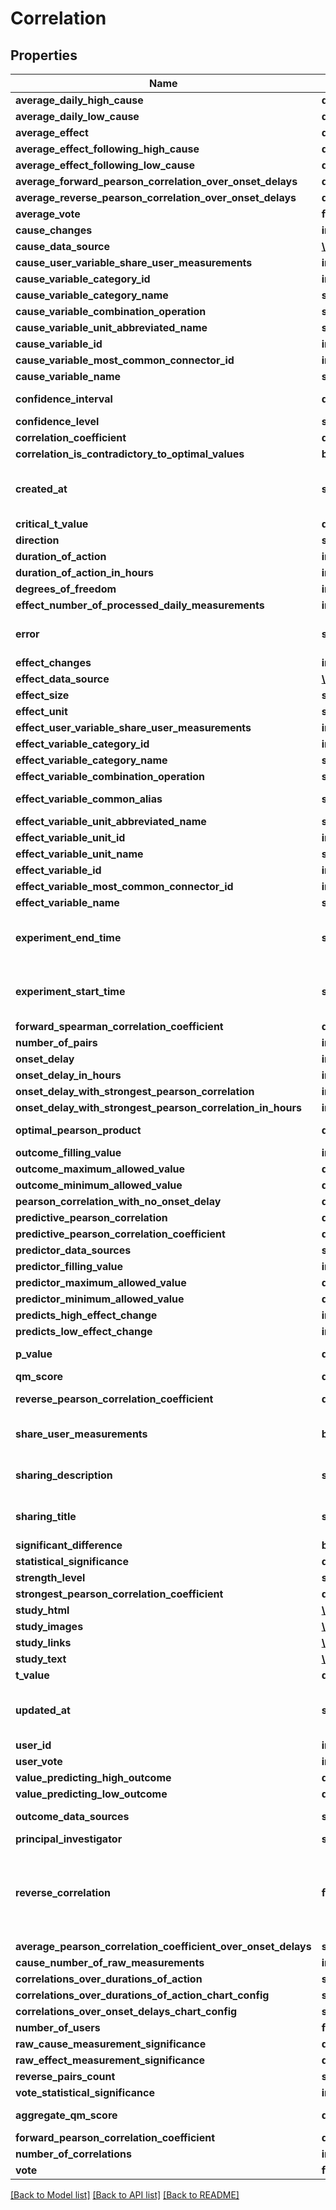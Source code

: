 # Correlation

## Properties
Name | Type | Description | Notes
------------ | ------------- | ------------- | -------------
**average_daily_high_cause** | **double** | Ex: 4.19 | 
**average_daily_low_cause** | **double** | Ex: 1.97 | 
**average_effect** | **double** | Ex: 3.0791054117396 | 
**average_effect_following_high_cause** | **double** | Ex: 3.55 | 
**average_effect_following_low_cause** | **double** | Ex: 2.65 | 
**average_forward_pearson_correlation_over_onset_delays** | **double** | Ex: 0.396 | 
**average_reverse_pearson_correlation_over_onset_delays** | **double** | Ex: 0.453667 | 
**average_vote** | **float** | Ex: 0.9855 | 
**cause_changes** | **int** | Ex: 164 | 
**cause_data_source** | [**\QuantiModo\Client\Model\DataSource**](DataSource.md) |  | [optional] 
**cause_user_variable_share_user_measurements** | **int** | Ex: 1 | 
**cause_variable_category_id** | **int** | Ex: 6 | [optional] 
**cause_variable_category_name** | **string** | Ex: Sleep | [optional] 
**cause_variable_combination_operation** | **string** | Ex: MEAN | [optional] 
**cause_variable_unit_abbreviated_name** | **string** | Ex: /5 | [optional] 
**cause_variable_id** | **int** | Ex: 1448 | [optional] 
**cause_variable_most_common_connector_id** | **int** | Ex: 6 | [optional] 
**cause_variable_name** | **string** | Ex: Sleep Quality | 
**confidence_interval** | **double** | Ex: 0.14344467795996 | 
**confidence_level** | **string** | Ex: high | 
**correlation_coefficient** | **double** | Ex: 0.538 | 
**correlation_is_contradictory_to_optimal_values** | **bool** | Ex: false | [optional] 
**created_at** | **string** | Ex: 2016-12-28 20:47:30 UTC ISO 8601 YYYY-MM-DDThh:mm:ss | 
**critical_t_value** | **double** | Ex: 1.646 | 
**direction** | **string** | Ex: higher | 
**duration_of_action** | **int** | Ex: 604800 | 
**duration_of_action_in_hours** | **int** | Ex: 168 | 
**degrees_of_freedom** | **int** | Ex: 200 | [optional] 
**effect_number_of_processed_daily_measurements** | **int** | Ex: 145 | [optional] 
**error** | **string** | Ex: optimalPearsonProduct is not defined | [optional] 
**effect_changes** | **int** | Ex: 193 | 
**effect_data_source** | [**\QuantiModo\Client\Model\DataSource**](DataSource.md) |  | [optional] 
**effect_size** | **string** | Ex: moderately positive | 
**effect_unit** | **string** | Ex: /5 | 
**effect_user_variable_share_user_measurements** | **int** | Ex: 1 | [optional] 
**effect_variable_category_id** | **int** | Ex: 1 | [optional] 
**effect_variable_category_name** | **string** | Ex: Emotions | [optional] 
**effect_variable_combination_operation** | **string** | Ex: MEAN | [optional] 
**effect_variable_common_alias** | **string** | Ex: Mood_(psychology) | [optional] 
**effect_variable_unit_abbreviated_name** | **string** | Ex: /5 | [optional] 
**effect_variable_unit_id** | **int** | Ex: 10 | [optional] 
**effect_variable_unit_name** | **string** | Ex: 1 to 5 Rating | [optional] 
**effect_variable_id** | **int** | Ex: 1398 | [optional] 
**effect_variable_most_common_connector_id** | **int** | Ex: 10 | [optional] 
**effect_variable_name** | **string** | Ex: Overall Mood | 
**experiment_end_time** | **string** | Ex: 2014-07-30 12:50:00 UTC ISO 8601 YYYY-MM-DDThh:mm:ss | 
**experiment_start_time** | **string** | Ex: 2012-05-06 21:15:00 UTC ISO 8601 YYYY-MM-DDThh:mm:ss | 
**forward_spearman_correlation_coefficient** | **double** | Ex: 0.528359 | 
**number_of_pairs** | **int** | Ex: 298 | 
**onset_delay** | **int** | Ex: 0 | 
**onset_delay_in_hours** | **int** | Ex: 0 | 
**onset_delay_with_strongest_pearson_correlation** | **int** | Ex: -86400 | 
**onset_delay_with_strongest_pearson_correlation_in_hours** | **int** | Ex: -24 | 
**optimal_pearson_product** | **double** | Ex: 0.68582816186982 | 
**outcome_filling_value** | **int** | Ex: -1 | 
**outcome_maximum_allowed_value** | **double** | Ex: 23 | [optional] 
**outcome_minimum_allowed_value** | **double** | Ex: 0.1 | [optional] 
**pearson_correlation_with_no_onset_delay** | **double** | Ex: 0.477 | 
**predictive_pearson_correlation** | **double** | Ex: 0.538 | 
**predictive_pearson_correlation_coefficient** | **double** | Ex: 0.538 | 
**predictor_data_sources** | **string** | Ex: RescueTime | 
**predictor_filling_value** | **int** | Ex: -1 | 
**predictor_maximum_allowed_value** | **double** | Ex: 200 | 
**predictor_minimum_allowed_value** | **double** | Ex: 30 | 
**predicts_high_effect_change** | **int** | Ex: 17 | 
**predicts_low_effect_change** | **int** | Ex: -11 | 
**p_value** | **double** | Ex: 0.39628900511586 | [optional] 
**qm_score** | **double** | Ex: 0.528 | 
**reverse_pearson_correlation_coefficient** | **double** | Ex: 0.01377184270977 | 
**share_user_measurements** | **bool** | Would you like to make this study publicly visible? | 
**sharing_description** | **string** | Ex: N1 Study: Sleep Quality Predicts Higher Overall Mood | [optional] 
**sharing_title** | **string** | Ex: N1 Study: Sleep Quality Predicts Higher Overall Mood | [optional] 
**significant_difference** | **bool** | Ex: 1 | 
**statistical_significance** | **double** | Ex: 0.9813 | 
**strength_level** | **string** | Ex: moderate | 
**strongest_pearson_correlation_coefficient** | **double** | Ex: 0.613 | 
**study_html** | [**\QuantiModo\Client\Model\StudyHtml**](StudyHtml.md) |  | [optional] 
**study_images** | [**\QuantiModo\Client\Model\StudyImages**](StudyImages.md) |  | [optional] 
**study_links** | [**\QuantiModo\Client\Model\StudyLinks**](StudyLinks.md) |  | [optional] 
**study_text** | [**\QuantiModo\Client\Model\StudyText**](StudyText.md) |  | [optional] 
**t_value** | **double** | Ex: 9.6986079652717 | 
**updated_at** | **string** | Ex: 2017-05-06 15:40:38 UTC ISO 8601 YYYY-MM-DDThh:mm:ss | 
**user_id** | **int** | Ex: 230 | 
**user_vote** | **int** | Ex: 1 | 
**value_predicting_high_outcome** | **double** | Ex: 4.14 | 
**value_predicting_low_outcome** | **double** | Ex: 3.03 | 
**outcome_data_sources** | **string** | original name of the cause. | [optional] 
**principal_investigator** | **string** | Mike Sinn | [optional] 
**reverse_correlation** | **float** | Correlation when cause and effect are reversed. For any causal relationship, the forward correlation should exceed the reverse correlation. | [optional] 
**average_pearson_correlation_coefficient_over_onset_delays** | **string** | Ex: | [optional] 
**cause_number_of_raw_measurements** | **int** | Ex: 14764 | [optional] 
**correlations_over_durations_of_action** | **string** | Ex: | [optional] 
**correlations_over_durations_of_action_chart_config** | **string** | Ex: | [optional] 
**correlations_over_onset_delays_chart_config** | **string** | Ex: | [optional] 
**number_of_users** | **float** | Ex: 1 | [optional] 
**raw_cause_measurement_significance** | **double** | Ex: 1 | [optional] 
**raw_effect_measurement_significance** | **double** | Ex: 1 | [optional] 
**reverse_pairs_count** | **string** | Ex: 1 | [optional] 
**vote_statistical_significance** | **int** | Ex: 1 | [optional] 
**aggregate_qm_score** | **double** | Ex: 0.011598441286655 | [optional] 
**forward_pearson_correlation_coefficient** | **double** | Ex: 0.0333 | [optional] 
**number_of_correlations** | **int** | Ex: 6 | [optional] 
**vote** | **float** | Ex: 1 or 0 | [optional] 

[[Back to Model list]](../README.md#documentation-for-models) [[Back to API list]](../README.md#documentation-for-api-endpoints) [[Back to README]](../README.md)


